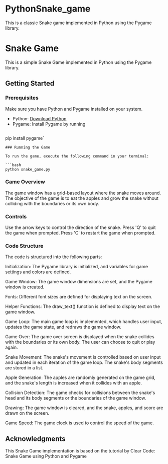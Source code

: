 # PythonSnake_game
This is a classic Snake game implemented in Python using the Pygame library.
# Snake Game

This is a simple Snake Game implemented in Python using the Pygame library.

## Getting Started

### Prerequisites

Make sure you have Python and Pygame installed on your system.

- Python: [Download Python](https://www.python.org/downloads/)
- Pygame: Install Pygame by running
  ```bash
pip install pygame`
  ```
### Running the Game

To run the game, execute the following command in your terminal:

```bash
python snake_game.py
```
### Game Overview
The game window has a grid-based layout where the snake moves around. The objective of the game is to eat the apples and grow the snake without colliding with the boundaries or its own body.

### Controls
Use the arrow keys to control the direction of the snake.
Press 'Q' to quit the game when prompted.
Press 'C' to restart the game when prompted.
### Code Structure
The code is structured into the following parts:

Initialization: The Pygame library is initialized, and variables for game settings and colors are defined.

Game Window: The game window dimensions are set, and the Pygame window is created.

Fonts: Different font sizes are defined for displaying text on the screen.

Helper Functions: The draw_text() function is defined to display text on the game window.

Game Loop: The main game loop is implemented, which handles user input, updates the game state, and redraws the game window.

Game Over: The game over screen is displayed when the snake collides with the boundaries or its own body. The user can choose to quit or play again.

Snake Movement: The snake's movement is controlled based on user input and updated in each iteration of the game loop. The snake's body segments are stored in a list.

Apple Generation: The apples are randomly generated on the game grid, and the snake's length is increased when it collides with an apple.

Collision Detection: The game checks for collisions between the snake's head and its body segments or the boundaries of the game window.

Drawing: The game window is cleared, and the snake, apples, and score are drawn on the screen.

Game Speed: The game clock is used to control the speed of the game.

## Acknowledgments
This Snake Game implementation is based on the tutorial by Clear Code: Snake Game using Python and Pygame
